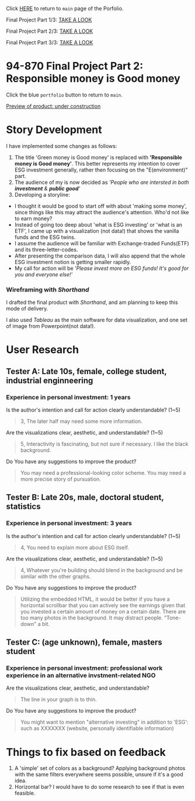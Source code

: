 Click [HERE](https://sgbaik-decaf.github.io/portfolio/) to return to `main` page of the Porfolio.

Final Project Part 1/3: [TAKE A LOOK](https://sgbaik-decaf.github.io/portfolio/94870_final_proj.html)

Final Project Part 2/3: [TAKE A LOOK](https://sgbaik-decaf.github.io/portfolio/94870_final_proj_2.html)

Final Project Part 3/3: [TAKE A LOOK](https://sgbaik-decaf.github.io/portfolio/94870_final_proj_3.html)

# 94-870 Final Project Part 2: Responsible money is Good money

Click the blue `portfolio` button to return to `main`.

[Preview of product: under construction](https://preview.shorthand.com/YXK4ErDeZcNAvMl0)

# Story Development

I have implemented some changes as follows:

1. The title 'Green money is Good money' is replaced with **'Responsible money is Good money'**. This better represents my intention to cover ESG investment generally, rather then focusing on the "E(environment)" part.
2. The audience of my is now decided as *'People who are intersted in both **investment** & **public good**'*
3. Developing a storyline:

- I thought it would be good to start off with about 'making some money', since things like this may attract the audience's attention. Who'd not like to earn money?
- Instead of going too deep about 'what is ESG investing' or 'what is an ETF', I came up with a visualization (not data!) that shows the vanilla funds and the ESG twins.
- I assume the audience will be familiar with Exchange-traded Funds(ETF) and its three-letter-codes.
- After presenting the comparison data, I will also append that the whole ESG investment notion is getting smaller rapidly.
- My call for action will be *'Please invest more on ESG funds! It's good for you and everyone else!'*

### Wireframing with *Shorthand*

I drafted the final product with *Shorthand*, and am planning to keep this mode of delivery.

I also used *Tableau* as the main software for data visualization, and one set of image from Powerpoint(not data!). 

# User Research

## Tester A: Late 10s, female, college student, industrial enginneering
### Experience in personal investment: 1 years

Is the author's intention and call for action clearly understandable? (1~5)
> 3, The later half may need some more information.

Are the visualizations clear, aesthetic, and understandable? (1~5)
> 5, Interactivity is fascinating, but not sure if necessary. I like the black background.

Do You have any suggestions to improve the product?
> You may need a professional-looking color scheme.
> You may need a more precise story of pursuation.

## Tester B: Late 20s, male, doctoral student, statistics
### Experience in personal investment: 3 years

Is the author's intention and call for action clearly understandable? (1~5)
> 4, You need to explain more about ESG itself.

Are the visualizations clear, aesthetic, and understandable? (1~5)
> 4, Whatever you're building should blend in the background and be similar with the other graphs.

Do You have any suggestions to improve the product?
> Utilizing the embedded HTML, it would be better if you have a horizontal scrollbar that you can actively see the earnings given that you invested a certain amount of money on a certain date.
> There are too many photos in the background. It may distract people. "Tone-down" a bit.

## Tester C: (age unknown), female, masters student
### Experience in personal investment: professional work experience in an alternative invstment-related NGO

Are the visualizations clear, aesthetic, and understandable?
> The line in your graph is to thin.

Do You have any suggestions to improve the product?
> You might want to mention "alternative investing" in addition to 'ESG': such as XXXXXXX (website, personally identifiable information)

# Things to fix based on feedback

1. A 'simple' set of colors as a background? Applying background photos with the same filters everywhere seems possible, unsure if it's a good idea.
2. Horizontal bar? I would have to do some research to see if that is even feasible.
